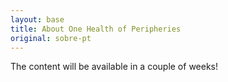 ```yaml
---
layout: base
title: About One Health of Peripheries
original: sobre-pt
---
```

The content will be available in a couple of weeks!
